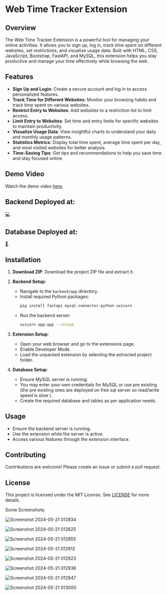 # Web Time Tracker Extension

## Overview

The Web Time Tracker Extension is a powerful tool for managing your online activities. It allows you to sign up, log in, track time spent on different websites, set restrictions, and visualize usage data. Built with HTML, CSS, JavaScript, Bootstrap, FastAPI, and MySQL, this extension helps you stay productive and manage your time effectively while browsing the web.

## Features

- **Sign Up and Login**: Create a secure account and log in to access personalized features.
- **Track Time for Different Websites**: Monitor your browsing habits and track time spent on various websites.
- **Restrict Entry to Websites**: Add websites to a restriction list to limit access.
- **Limit Entry to Websites**: Set time and entry limits for specific websites to maintain productivity.
- **Visualize Usage Data**: View insightful charts to understand your daily and monthly usage patterns.
- **Statistics Metrics**: Display total time spent, average time spent per day, and most visited websites for better analysis.
- **Time-Saving Tips**: Get tips and recommendations to help you save time and stay focused online.

## Demo Video

Watch the demo video [here](https://drive.google.com/file/d/1RoTf148fFrKcU4RD4si78mWKmsvOoXXe/view?usp=sharing).


## Backend Deployed at:
[💻](https://outstanding-mackerel-nee-shar-963708c8.koyeb.app/).

## Database Deployed at:
[🏬](www.freesqldatabase.com).

## Installation

1. **Download ZIP**: Download the project ZIP file and extract it.

2. **Backend Setup**:
   - Navigate to the `backend/app` directory.
   - Install required Python packages:
     ```bash
     pip install fastapi mysql-connector-python uvicorn
     ```
   - Run the backend server:
     ```bash
     uvicorn app:app --reload
     ```

3. **Extension Setup**:
   - Open your web browser and go to the extensions page.
   - Enable Developer Mode.
   - Load the unpacked extension by selecting the extracted project folder.

4. **Database Setup**:
   - Ensure MySQL server is running.
   - You may enter your own credentials for MySQL or use pre existing (the pre existing ones are deployed on free sql server so read/write speed is slow ).
   - Create the required database and tables as per application needs.

## Usage

- Ensure the backend server is running.
- Use the extension while the server is active.
- Access various features through the extension interface.

## Contributing

Contributions are welcome! Please create an issue or submit a pull request.

## License

This project is licensed under the MIT License. See [LICENSE](LICENSE) for more details.


Some Screenshots:







![Screenshot 2024-05-21 012834](https://github.com/Nee-Shar/Web-Extension-TIme-Tracker/assets/99169026/ecdf9d47-1ed9-4db2-965a-5b421bd3eacc)



![Screenshot 2024-05-21 012625](https://github.com/Nee-Shar/Web-Extension-TIme-Tracker/assets/99169026/cd75a964-7c5a-436b-9fe7-668ded89cfc9)



![Screenshot 2024-05-21 012855](https://github.com/Nee-Shar/Web-Extension-TIme-Tracker/assets/99169026/f8424ff2-c9c4-4837-aa2a-cc8ab7afbd7f)



![Screenshot 2024-05-21 012912](https://github.com/Nee-Shar/Web-Extension-TIme-Tracker/assets/99169026/70e3e354-37d4-48fd-a4a4-340d1600db76)




![Screenshot 2024-05-21 012923](https://github.com/Nee-Shar/Web-Extension-TIme-Tracker/assets/99169026/9234ad36-8a15-4f52-b2d5-b1accf9bba4d)




![Screenshot 2024-05-21 012936](https://github.com/Nee-Shar/Web-Extension-TIme-Tracker/assets/99169026/00f1f9f1-4781-4f49-8b81-7ace006d2038)



![Screenshot 2024-05-21 012947](https://github.com/Nee-Shar/Web-Extension-TIme-Tracker/assets/99169026/bc5f554e-21e5-49ee-949d-919a7ed01a32)





![Screenshot 2024-05-21 013000](https://github.com/Nee-Shar/Web-Extension-TIme-Tracker/assets/99169026/f93878fb-a256-4ab2-bca2-54507faee0ec)
